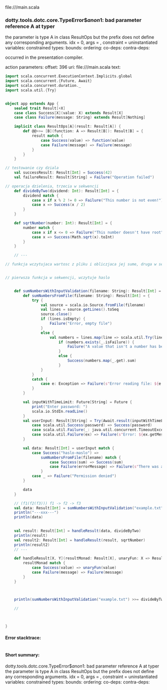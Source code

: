 file://<WORKSPACE>/main.scala
### dotty.tools.dotc.core.TypeError$$anon$1: bad parameter reference A at typer
the parameter is type A in class ResultOps but the prefix <noprefix>
does not define any corresponding arguments.
idx = 0, args = ,
constraint =  uninstantiated variables:
 constrained types:
 bounds:
 ordering:
 co-deps:
 contra-deps:


occurred in the presentation compiler.

action parameters:
offset: 396
uri: file://<WORKSPACE>/main.scala
text:
```scala
import scala.concurrent.ExecutionContext.Implicits.global
import scala.concurrent.{Future, Await}
import scala.concurrent.duration._
import scala.util.{Try}


object app extends App {
    sealed trait Result[+X]
    case class Success[X](value: X) extends Result[X]
    case class Failure(message: String) extends Result[Nothing]

    implicit class ResultOps[A](result: Result[A]) {
        def @@>>= [B](function: A => Result[B]): Result[B] = {
            result match {
                case Success(value) => function(value)
                case Failure(message) => Failure(message)
            }
        }
    }

// testowanie czy dziala
    val successResult: Result[Int] = Success(42)
    val failureResult: Result[String] = Failure("Operation failed")

// operacja dzielenia, trzecia w sekwencji
    def divideByTwo(dividend: Int): Result[Int] = {
        dividend match {
            case x if x % 2 != 0 => Failure("This number is not even!")
            case x => Success(x / 2)
        }
    }

    def sqrtNumber(number: Int): Result[Int] = {
        number match {
            case x if x <= 0 => Failure("This number doesn't have root")
            case x => Success(Math.sqrt(x).toInt)
        }
    }

    // ---

// funkcja wczytujaca wartosc z pliku i obliczjaca jej sume, druga w sekwencji


// pierwsza funkcja w sekwencji, wczytuje haslo


    def sumNumbersWithInputValidation(filename: String): Result[Int] = {
        def sumNumbersFromFile(filename: String): Result[Int] = {
            try {
                val source = scala.io.Source.fromFile(filename)
                val lines = source.getLines().toSeq
                source.close()
                if (lines.isEmpty) {
                    Failure("Error, empty file")
                }
                else {
                    val numbers = lines.map(line => scala.util.Try(line.toInt))
                        if (numbers.exists(_.isFailure)) {
                            Failure("A value that isn't a number has been found")
                        }
                        else {
                            Success(numbers.map(_.get).sum)
                        }
                }
            }
            catch {
                case e: Exception => Failure(s"Error reading file: ${e.getMessage}")
            }
        }

        val inputWithTimeLimit: Future[String] = Future {
            print("Enter password: ")
            scala.io.StdIn.readLine()
        }
        val userInput: Result[String] = Try(Await.result(inputWithTimeLimit, 10.seconds)) match {
            case scala.util.Success(password) => Success(password)
            case scala.util.Failure(_: java.util.concurrent.TimeoutException) => Failure("Session expired")
            case scala.util.Failure(ex) => Failure(s"Error: ${ex.getMessage}")
        }

        val data: Result[Int] = userInput match {
            case Success("haslo-maslo") =>
                sumNumbersFromFile(filename) match {
                    case Success(sum) => Success(sum)
                    case Failure(errorMessage) => Failure(s"There was an error: $errorMessage")
                }
            case _ => Failure("Permission denied")
        } 

        data
    }

    // (f1(f2(f3))) f1 -> f2 -> f3
    val data: Result[Int] = sumNumbersWithInputValidation("example.txt")
    println("---xxx---")
    println(data)
   

    val result: Result[Int] = handleResult(data, divideByTwo)
    println(result)
    val result2: Result[Int] = handleResult(result, sqrtNumber)
    println(result2)
    // ---

    def handleResult[X, Y](resultMonad: Result[X], unaryFun: X => Result[Y]): Result[Y] = {
        resultMonad match {
            case Success(value) => unaryFun(value)
            case Failure(message) => Failure(message)
        }
    }



    println(sumNumbersWithInputValidation("example.txt") >>= divideByTwo >>= sqrtNumber)

    //
    


}
```



#### Error stacktrace:

```

```
#### Short summary: 

dotty.tools.dotc.core.TypeError$$anon$1: bad parameter reference A at typer
the parameter is type A in class ResultOps but the prefix <noprefix>
does not define any corresponding arguments.
idx = 0, args = ,
constraint =  uninstantiated variables:
 constrained types:
 bounds:
 ordering:
 co-deps:
 contra-deps:
